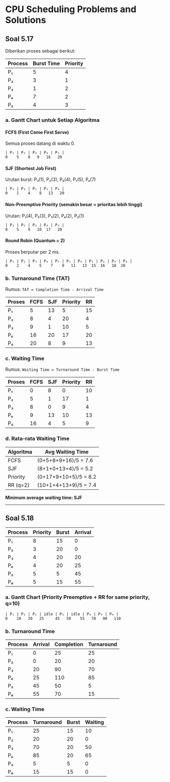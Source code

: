 
# CPU Scheduling Problems and Solutions

## Soal 5.17

Diberikan proses sebagai berikut:

| Process | Burst Time | Priority |
|---------|------------|----------|
| P₁      | 5          | 4        |
| P₂      | 3          | 1        |
| P₃      | 1          | 2        |
| P₄      | 7          | 2        |
| P₅      | 4          | 3        |

### a. Gantt Chart untuk Setiap Algoritma

#### FCFS (First Come First Serve)

Semua proses datang di waktu 0.

```
| P₁ | P₂ | P₃ | P₄ | P₅ |
0    5    8   9   16   20
```

#### SJF (Shortest Job First)

Urutan burst: P₃(1), P₂(3), P₅(4), P₁(5), P₄(7)

```
| P₃ | P₂ | P₅ | P₁ | P₄ |
0    1    4    8   13   20
```

#### Non-Preemptive Priority (semakin besar = prioritas lebih tinggi)

Urutan: P₁(4), P₅(3), P₃(2), P₄(2), P₂(1)

```
| P₁ | P₅ | P₃ | P₄ | P₂ |
0    5    9   10  17   20
```

#### Round Robin (Quantum = 2)

Proses berputar per 2 ms.

```
| P₁ | P₂ | P₃ | P₄ | P₅ | P₁ | P₄ | P₅ | P₁ | P₄ | P₄ |
0    2    4    5    7    9   11   13  15  16   18  20
```

### b. Turnaround Time (TAT)

Rumus: `TAT = Completion Time - Arrival Time`

| Proses | FCFS | SJF | Priority | RR |
|--------|------|-----|----------|----|
| P₁     | 5    | 13  | 5        | 15 |
| P₂     | 8    | 4   | 20       | 4  |
| P₃     | 9    | 1   | 10       | 5  |
| P₄     | 16   | 20  | 17       | 20 |
| P₅     | 20   | 8   | 9        | 13 |

### c. Waiting Time

Rumus: `Waiting Time = Turnaround Time - Burst Time`

| Proses | FCFS | SJF | Priority | RR |
|--------|------|-----|----------|----|
| P₁     | 0    | 8   | 0        | 10 |
| P₂     | 5    | 1   | 17       | 1  |
| P₃     | 8    | 0   | 9        | 4  |
| P₄     | 9    | 13  | 10       | 13 |
| P₅     | 16   | 4   | 5        | 9  |

### d. Rata-rata Waiting Time

| Algoritma | Avg Waiting Time |
|-----------|------------------|
| FCFS      | (0+5+8+9+16)/5 = 7.6 |
| SJF       | (8+1+0+13+4)/5 = 5.2 |
| Priority  | (0+17+9+10+5)/5 = 8.2 |
| RR (q=2)  | (10+1+4+13+9)/5 = 7.4 |

**Minimum average waiting time: SJF**

---

## Soal 5.18

| Process | Priority | Burst | Arrival |
|---------|----------|-------|---------|
| P₁      | 8        | 15    | 0       |
| P₂      | 3        | 20    | 0       |
| P₃      | 4        | 20    | 20      |
| P₄      | 4        | 20    | 25      |
| P₅      | 5        | 5     | 45      |
| P₆      | 5        | 15    | 55      |

### a. Gantt Chart (Priority Preemptive + RR for same priority, q=10)

```
| P₁ | P₂ | P₁ | idle | P₅ | idle | P₆ | P₃ | P₄ |
0    10   20   25     45   50    55   70   90   110
```

### b. Turnaround Time

| Process | Arrival | Completion | Turnaround |
|---------|---------|------------|------------|
| P₁      | 0       | 25         | 25         |
| P₂      | 0       | 20         | 20         |
| P₃      | 20      | 90         | 70         |
| P₄      | 25      | 110        | 85         |
| P₅      | 45      | 50         | 5          |
| P₆      | 55      | 70         | 15         |

### c. Waiting Time

| Process | Turnaround | Burst | Waiting |
|---------|------------|-------|---------|
| P₁      | 25         | 15    | 10      |
| P₂      | 20         | 20    | 0       |
| P₃      | 70         | 20    | 50      |
| P₄      | 85         | 20    | 65      |
| P₅      | 5          | 5     | 0       |
| P₆      | 15         | 15    | 0       |
